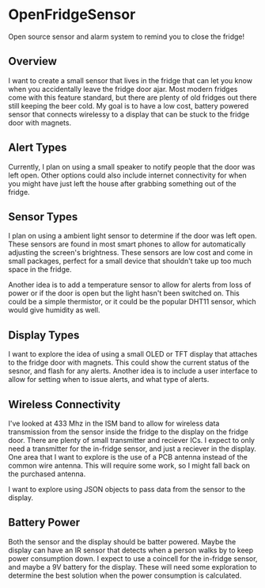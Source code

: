 # OpenFridgeSensor
Open source sensor and alarm system to remind you to close the fridge!

## Overview
I want to create a small sensor that lives in the fridge that can let you know when you accidentally leave the fridge door ajar. Most modern fridges come with this feature standard, but there are plenty of old fridges out there still keeping the beer cold. My goal is to have a low cost, battery powered sensor that connects wirelessy to a display that can be stuck to the fridge door with magnets. 

## Alert Types
Currently, I plan on using a small speaker to notify people that the door was left open. Other options could also include internet connectivity for when you might have just left the house after grabbing something out of the fridge. 

## Sensor Types
I plan on using a ambient light sensor to determine if the door was left open. These sensors are found in most smart phones to allow for automatically adjusting the screen's brightness. These sensors are low cost and come in small packages, perfect for a small device that shouldn't take up too much space in the fridge. 

Another idea is to add a temperature sensor to allow for alerts from loss of power or if the door is open but the light hasn't been switched on. This could be a simple thermistor, or it could be the popular DHT11 sensor, which would give humidity as well.

## Display Types
I want to explore the idea of using a small OLED or TFT display that attaches to the fridge door with magnets. This could show the current status of the sesnor, and flash for any alerts. Another idea is to include a user interface to allow for setting when to issue alerts, and what type of alerts. 

## Wireless Connectivity
I've looked at 433 Mhz in the ISM band to allow for wireless data transmission from the sensor inside the fridge to the display on the fridge door. There are plenty of small transmitter and reciever ICs. I expect to only need a transmitter for the in-fridge sensor, and just a reciever in the display. One area that I want to explore is the use of a PCB antenna instead of the common wire antenna. This will require some work, so I might fall back on the purchased antenna.

I want to explore using JSON objects to pass data from the sensor to the display.

## Battery Power
Both the sensor and the display should be batter powered. Maybe the display can have an IR sensor that detects when a person walks by to keep power consumption down. I expect to use a coincell for the in-fridge sensor, and maybe a 9V battery for the display. These will need some exploration to determine the best solution when the power consumption is calculated. 
